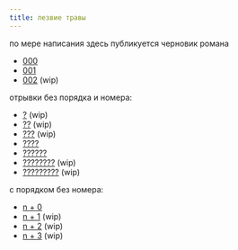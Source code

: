 ```yaml
---
title: лезвие травы
---
```


по мере написания здесь публикуется черновик романа

- [000](text/000.html)
- [001](text/001.html)
- [002](text/002.html) (wip)

отрывки без порядка и номера:

- [?](text/why-so-gloom.html) (wip)
- [??](text/visiting.html) (wip)
- [???](text/coughing.html) (wip)
- [????](text/ads.html)
- [??????](text/night.html)
- [????????](text/why-rain.html) (wip)
- [?????????](text/those-liberals.html) (wip)

с порядком без номера:

- [n + 0](text/meeting.html)
- [n + 1](text/chronic-lack.html) (wip)
- [n + 2](text/meeting-2.html) (wip)
- [n + 3](text/miki.html) (wip)
